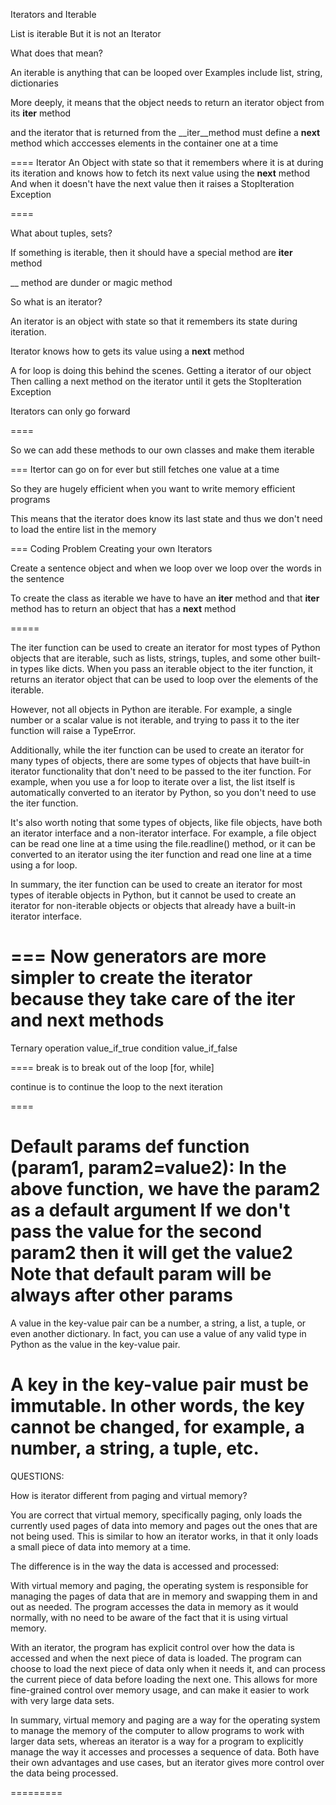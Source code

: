 Iterators and Iterable 

List is iterable 
But it is not an Iterator

What does that mean?

An iterable is anything that can be looped over
Examples include list, string, dictionaries 

More deeply, it means that
the object needs to return an
iterator object from its __iter__ method

and the iterator that is returned from the 
__iter__method must define a __next__ method 
which acccesses elements in the container 
one at  a time

====
Iterator
An Object with state so that it remembers
where it is at during its iteration
and knows how to fetch its next value using the __next__
method
And when it doesn't have the next value 
then it raises a StopIteration Exception

====


What about tuples, sets?

If something is iterable, then it should have 
a special method are __iter__ method 

__ method are dunder or magic method 

So what is an iterator?

An iterator is an object with state
so that it remembers its state 
during iteration.

Iterator knows how to gets its value
using a __next__ method 

A for loop is doing this behind the scenes.
Getting a iterator of our object
Then calling a next method on the iterator
until it gets the StopIteration Exception

Iterators can only go forward

====

So we can add these methods to our own classes
and make them iterable 

===
Itertor can go on for ever
but still fetches one value at a time

So they are hugely efficient when
you want to write memory efficient programs

This means that the iterator does know
its last state and thus we 
don't need to load the entire list 
in the memory

===
Coding Problem 
Creating your own Iterators 

Create a sentence object 
and when we loop over 
we loop over the words in the sentence

To create the class as iterable
we have to have an __iter__ method
and that __iter__ method
has to return an object 
that has a __next__ method 

=====

The iter function can be used to create an iterator for most types of Python objects that are iterable, such as lists, strings, tuples, and some other built-in types like dicts. When you pass an iterable object to the iter function, it returns an iterator object that can be used to loop over the elements of the iterable.

However, not all objects in Python are iterable. For example, a single number or a scalar value is not iterable, and trying to pass it to the iter function will raise a TypeError.

Additionally, while the iter function can be used to create an iterator for many types of objects, there are some types of objects that have built-in iterator functionality that don't need to be passed to the iter function. For example, when you use a for loop to iterate over a list, the list itself is automatically converted to an iterator by Python, so you don't need to use the iter function.

It's also worth noting that some types of objects, like file objects, have both an iterator interface and a non-iterator interface. For example, a file object can be read one line at a time using the file.readline() method, or it can be converted to an iterator using the iter function and read one line at a time using a for loop.

In summary, the iter function can be used to create an iterator for most types of iterable objects in Python, but it cannot be used to create an iterator for non-iterable objects or objects that already have a built-in iterator interface.




===
Now generators are more simpler
to create the iterator
because they take care of 
the iter and next methods
====

Ternary operation
value_if_true condition value_if_false

====
break is to break out of the loop [for, while]

continue is to continue the loop to the next iteration

====

Default params
def function (param1, param2=value2):
In the above function, 
we have the param2 as a default argument
If we don't pass the value for the second param2
then it will get the value2
**Note that default param will be always after 
other params**
===

A value in the key-value pair can be a number, a string, a list, a tuple, or even another dictionary. In fact, you can use a value of any valid type in Python as the value in the key-value pair.

A key in the key-value pair must be immutable. In other words, the key cannot be changed, for example, a number, a string, a tuple, etc.
====

QUESTIONS:

How is iterator different from paging and virtual memory?

You are correct that virtual memory, specifically paging, only loads the currently used pages of data into memory and pages out the ones that are not being used. This is similar to how an iterator works, in that it only loads a small piece of data into memory at a time.

The difference is in the way the data is accessed and processed:

With virtual memory and paging, the operating system is responsible for managing the pages of data that are in memory and swapping them in and out as needed. The program accesses the data in memory as it would normally, with no need to be aware of the fact that it is using virtual memory.

With an iterator, the program has explicit control over how the data is accessed and when the next piece of data is loaded. The program can choose to load the next piece of data only when it needs it, and can process the current piece of data before loading the next one. This allows for more fine-grained control over memory usage, and can make it easier to work with very large data sets.

In summary, virtual memory and paging are a way for the operating system to manage the memory of the computer to allow programs to work with larger data sets, whereas an iterator is a way for a program to explicitly manage the way it accesses and processes a sequence of data. Both have their own advantages and use cases, but an iterator gives more control over the data being processed.

=========
